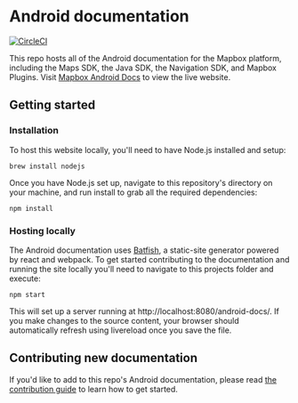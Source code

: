 # Android documentation

[![CircleCI](https://circleci.com/gh/mapbox/android-docs.svg?style=svg)](https://circleci.com/gh/mapbox/android-docs)

This repo hosts all of the Android documentation for the Mapbox platform, including the Maps SDK, the Java SDK, the Navigation SDK, and Mapbox Plugins. Visit [Mapbox Android Docs](https://www.mapbox.com/android-docs/map-sdk/overview/) to view the live website.

## Getting started

### Installation
To host this website locally, you'll need to have Node.js installed and setup:

```
brew install nodejs
```

Once you have Node.js set up, navigate to this repository's directory on your machine, and run install to grab all the required dependencies:

```
npm install
```

### Hosting locally
The Android documentation uses [Batfish](https://github.com/mapbox/batfish), a static-site generator powered by react and webpack. To get started contributing to the documentation and running the site locally you'll need to navigate to this projects folder and execute:

```
npm start
```

This will set up a server running at http://localhost:8080/android-docs/. If you make changes to the source content, your browser should automatically refresh using livereload once you save the file.

## Contributing new documentation

If you'd like to add to this repo's Android documentation, please read [the contribution guide](/CONTRIBUTING.md) to learn how to get started.
